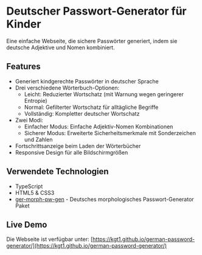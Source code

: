 # Deutscher Passwort-Generator für Kinder

Eine einfache Webseite, die sichere Passwörter generiert, indem sie deutsche Adjektive und Nomen kombiniert.

## Features

- Generiert kindgerechte Passwörter in deutscher Sprache
- Drei verschiedene Wörterbuch-Optionen:
  - Leicht: Reduzierter Wortschatz (mit Warnung wegen geringerer Entropie)
  - Normal: Gefilterter Wortschatz für alltägliche Begriffe
  - Vollständig: Kompletter deutscher Wortschatz
- Zwei Modi:
  - Einfacher Modus: Einfache Adjektiv-Nomen Kombinationen
  - Sicherer Modus: Erweiterte Sicherheitsmerkmale mit Sonderzeichen und Zahlen
- Fortschrittsanzeige beim Laden der Wörterbücher
- Responsive Design für alle Bildschirmgrößen

## Verwendete Technologien

- TypeScript
- HTML5 & CSS3
- [ger-morph-pw-gen](https://github.com/KGT1/ger-morph-pw-gen) - Deutsches morphologisches Passwort-Generator Paket

## Live Demo

Die Webseite ist verfügbar unter: [https://kgt1.github.io/german-password-generator/](https://kgt1.github.io/german-password-generator/)

